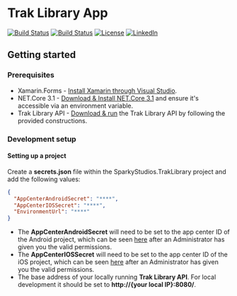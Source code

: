 # Trak Library App

<!-- Project shields -->
[![Build Status][appcenter-android-badge]][appcenter-url]
[![Build Status][appcenter-ios-badge]][appcenter-url]
[![License][license-badge]][license-url]
[![LinkedIn][linkedin-badge]][linkedin-url]

## Getting started

### Prerequisites

- Xamarin.Forms - [Install Xamarin through Visual Studio](https://docs.microsoft.com/en-us/xamarin/get-started/installation/windows).
- NET.Core 3.1 - [Download & Install NET.Core 3.1](https://dotnet.microsoft.com/download/dotnet-core/3.1) and ensure it's accessible via an environment variable.
- Trak Library API - [Download & run](https://github.com/sparky-studios/trak-api) the Trak Library API by following the provided constructions. 

### Development setup

#### Setting up a project
Create a **secrets.json** file within the SparkyStudios.TrakLibrary project and add the following values:

```json
{
  "AppCenterAndroidSecret": "****",
  "AppCenterIOSSecret": "****",
  "EnvironmentUrl": "****"
}
```

- The **AppCenterAndroidSecret** will need to be set to the app center ID of the Android project, which can be seen [here](https://appcenter.ms/orgs/sparky-studios/apps/trak-app) after an Administrator has given you the valid permissions.
- The **AppCenterIOSSecret** will need to be set to the app center ID of the iOS project, which can be seen [here](https://appcenter.ms/orgs/sparky-studios/apps/trak-app-1)  after an Administrator has given you the valid permissions.
- The base address of your locally running **Trak Library API**. For local development it should be set to **http://{your local IP}:8080/**.

<!-- Badges -->
[appcenter-android-badge]: https://build.appcenter.ms/v0.1/apps/4f185b2b-a340-46cf-b6ea-3becc6548bb5/branches/develop/badge
[appcenter-ios-badge]: https://build.appcenter.ms/v0.1/apps/84bcad4c-e7ad-457c-b6dc-4c7ce276b3c7/branches/develop/badge
[appcenter-url]: https://appcenter.ms
[license-badge]: https://img.shields.io/badge/License-Apache%202.0-blue.svg
[license-url]: https://opensource.org/licenses/Apache-2.0
[linkedin-badge]: https://img.shields.io/badge/-LinkedIn-black.svg?style=flat-square&logo=linkedin&colorB=555
[linkedin-url]: https://linkedin.com/in/benjamin-carter-04a8a3114